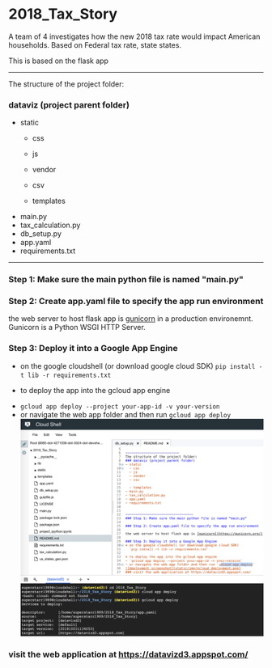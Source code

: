# 2018_Tax_Story
A team of 4 investigates how the new 2018 tax rate would impact American households. Based on Federal tax rate, state states.

This is based on the flask app

---------------------------
The structure of the project folder:
### dataviz (project parent folder)
- static
  - css
  - js
  - vendor
  - csv

  - templates
- main.py
- tax_calculation.py
- db_setup.py
- app.yaml
- requirements.txt


----------------------------------
### Step 1: Make sure the main python file is named "main.py"

### Step 2: Create app.yaml file to specify the app run environment

the web server to host flask app is [gunicorn](https://gunicorn.org/) in a production environemnt. Gunicorn is a Python WSGI HTTP Server.

### Step 3: Deploy it into a Google App Engine
* on the google cloudshell (or download google cloud SDK)
  `pip install -t lib -r requirements.txt`

* to deploy the app into the gcloud app engine
- `gcloud app deploy --project your-app-id -v your-version`
- or navigate the web app folder and then run `gcloud app deploy`
![deployment screenshot](static/img/gcloud_deployment.png)
### visit the web application at https://datavizd3.appspot.com/